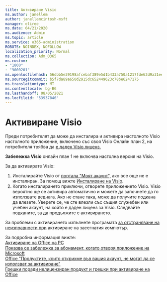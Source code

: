 ```yaml
---
title: Активиране Visio
ms.author: janellem
author: janellemcintosh-msft
manager: eliree
ms.date: 04/21/2020
ms.audience: Admin
ms.topic: article
ms.service: o365-administration
ROBOTS: NOINDEX, NOFOLLOW
localization_priority: Normal
ms.collection: Adm_O365
ms.custom:
- "1800"
- "9000201"
ms.openlocfilehash: 56dbb5e39198afcebaf389e5d1b433a750a1217fde62d9a31eea15ae80a2b866
ms.sourcegitcommit: b5f7da89a650d2915dc652449623c78be6247175
ms.translationtype: MT
ms.contentlocale: bg-BG
ms.lasthandoff: 08/05/2021
ms.locfileid: "53937846"
---
```

# <a name="activate-visio"></a>Активиране Visio

Преди потребителят да може да инсталира и активира настолното Visio настолното приложение, включено със своя Visio Онлайн план 2, на потребителя трябва да [е даден Visio лиценз.](https://docs.microsoft.com/microsoft-365/admin/add-users/add-users)

**Забележка Visio** онлайн план 1 не включва настолна версия на Visio.

За да активирате Visio:

1. Инсталирайте Visio от [портала "Моят акаунт",](https://portal.office.com/account#installs) ако все още не е инсталиран. За помощ вижте [Инсталиране на Visio](https://support.office.com/article/f98f21e3-aa02-4827-9167-ddab5b025710?wt.mc_id=OfficeAdm_ClientDIA_Alchemy1800).
2. Когато инсталирането приключи, отворете приложението Visio. Visio вероятно ще се активира автоматично и можете да започнете да го използвате веднага. Ако не стане така, може да получите подкана да влезете. Уверете се, че сте влезли със същия служебен или учебен акаунт, на който е даден лиценз за Visio. Следвайте подканите, за да продължите с активирането. 

За проблеми с активирането изпълнете програмата [за отстраняване на неизправности при](https://aka.ms/SARA-OfficeActivation-Alchemy) активиране на засегнатия компютър.

За подробна информация вижте:<br>
[Активиране на Office на PC](https://support.office.com/article/5bd38f38-db92-448b-a982-ad170b1e187e?wt.mc_id=OfficeAdm_ClientDIA_Alchemy1800)<br>
[Показва се забележка за абонамент, когато отворя приложение на Microsoft](https://support.office.com/article/4cabe32c-f594-4c0e-9191-3d3ade10cceb?wt.mc_id=OfficeAdm_ClientDIA_Alchemy1800)<br>
[Office "Продуктите, които открихме във вашия акаунт, не могат да се използват за <app> активиране"](https://support.office.com/article/c9f9a0b3-5aae-4131-8077-21e6a59f141e?wt.mc_id=OfficeAdm_ClientDIA_Alchemy1800)<br>
[Грешки поради нелицензиран продукт и грешки при активиране на Office](https://support.office.com/article/0d23d3c0-c19c-4b2f-9845-5344fedc4380?wt.mc_id=OfficeAdm_ClientDIA_Alchemy1800)